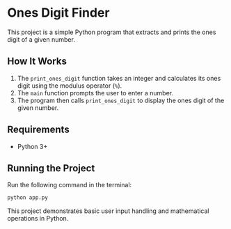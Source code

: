 # Ones Digit Finder

This project is a simple Python program that extracts and prints the ones digit of a given number.

## How It Works

1. The `print_ones_digit` function takes an integer and calculates its ones digit using the modulus operator (`%`).
2. The `main` function prompts the user to enter a number.
3. The program then calls `print_ones_digit` to display the ones digit of the given number.

## Requirements
- Python 3+

## Running the Project
Run the following command in the terminal:
```sh
python app.py
```

This project demonstrates basic user input handling and mathematical operations in Python.